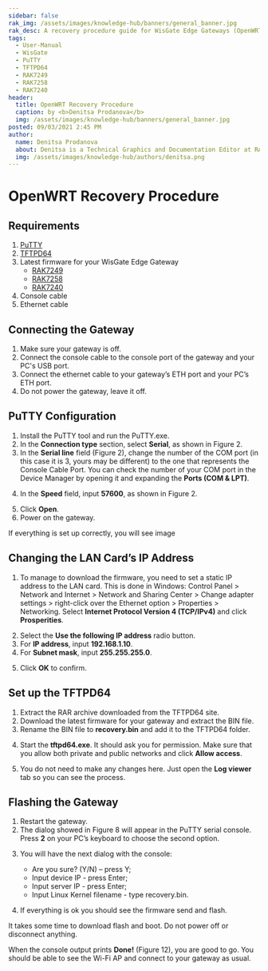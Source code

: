 ```yaml
---
sidebar: false
rak_img: /assets/images/knowledge-hub/banners/general_banner.jpg
rak_desc: A recovery procedure guide for WisGate Edge Gateways (OpenWRT).
tags:
  - User-Manual
  - WisGate
  - PuTTY
  - TFTPD64
  - RAK7249
  - RAK7258
  - RAK7240
header:
  title: OpenWRT Recovery Procedure
  caption: by <b>Denitsa Prodanova</b>
  img: /assets/images/knowledge-hub/banners/general_banner.jpg
posted: 09/03/2021 2:45 PM
author:
  name: Denitsa Prodanova
  about: Denitsa is a Technical Graphics and Documentation Editor at RAKwireless. She is passionate about the arts and believes technology and art go hand in hand.
  img: /assets/images/knowledge-hub/authors/denitsa.png
---
```



# OpenWRT Recovery Procedure

## Requirements

1. [PuTTY](https://the.earth.li/~sgtatham/putty/latest/w64/putty-64bit-0.74-installer.msi)
2. [TFTPD64](http://tftpd32.jounin.net/tftpd32.html)
3. Latest firmware for your WisGate Edge Gateway
    - [RAK7249](https://downloads.rakwireless.com/LoRa/DIY-Gateway-RAK7249/Firmware/RAK7249_Latest_Firmware.zip)
    - [RAK7258](https://downloads.rakwireless.com/LoRa/Indoor-Gateway-RAK7258/Firmware/RAK7258_Latest_Firmware.zip)
    - [RAK7240](https://downloads.rakwireless.com/LoRa/RAK7240/Firmware/RAK7240_Latest_Firmware.zip)
4. Console cable
5. Ethernet cable

## Connecting the Gateway

1. Make sure your gateway is off.
2. Connect the console cable to the console port of the gateway and your PC's USB port.
3. Connect the ethernet cable to your gateway’s ETH port and your PC’s ETH port.
4. Do not power the gateway, leave it off.

## PuTTY Configuration

1. Install the PuTTY tool and run the PuTTY.exe.
2. In the **Connection type** section, select **Serial**, as shown in Figure 2.
3. In the **Serial line** field (Figure 2), change the number of the COM port (in this case it is 3, yours may be different) to the one that represents the Console Cable Port. You can check the number of your COM port in the Device Manager by opening it and expanding the **Ports (COM & LPT)**.

<rk-img
  src="/assets/images/knowledge-hub/tutorials/openwrt-recovery-procedure/1.png"
  width="80%"
  caption="Device Manager"
/>

4. In the **Speed** field, input **57600**, as shown in Figure 2.

<rk-img
  src="/assets/images/knowledge-hub/tutorials/openwrt-recovery-procedure/2.png"
  width="70%"
  caption="PuTTY Configuration"
/>

5. Click **Open**.
6. Power on the gateway.

If everything is set up correctly, you will see image

<rk-img
  src="/assets/images/knowledge-hub/tutorials/openwrt-recovery-procedure/3.png"
  width="80%"
  caption="Debug output in the PuTTY serial console"
/>

## Changing the LAN Card’s IP Address

1. To manage to download the firmware, you need to set a static IP address to the LAN card. This is done in Windows: Control Panel > Network and Internet > Network and Sharing Center > Change adapter settings > right-click over the Ethernet option > Properties > Networking. Select **Internet Protocol Version 4 (TCP/IPv4)** and click **Prosperities**.

<rk-img
  src="/assets/images/knowledge-hub/tutorials/openwrt-recovery-procedure/4.png"
  width="50%"
  caption="Ethernet Properties"
/>

2. Select the **Use the following IP address** radio button.
3. For **IP address**, input **192.168.1.10**.
4. For **Subnet mask**, input **255.255.255.0**.

<rk-img
  src="/assets/images/knowledge-hub/tutorials/openwrt-recovery-procedure/5.png"
  width="50%"
  caption="Internet Protocol Version 4 (TCP/IPv4) Properties"
/>

5. Click **OK** to confirm.

## Set up the TFTPD64

1. Extract the RAR archive downloaded from the TFTPD64 site.
2. Download the latest firmware for your gateway and extract the BIN file.
3. Rename the BIN file to **recovery.bin** and add it to the TFTPD64 folder.

<rk-img
  src="/assets/images/knowledge-hub/tutorials/openwrt-recovery-procedure/6.png"
  width="60%"
  caption="TFTPD64 Folder"
/>

4. Start the **tftpd64.exe**. It should ask you for permission. Make sure that you allow both private and public networks and click **Allow access**.

<rk-img
  src="/assets/images/knowledge-hub/tutorials/openwrt-recovery-procedure/7.png"
  width="80%"
  caption="Windows Security Alert"
/>

5. You do not need to make any changes here. Just open the **Log viewer** tab so you can see the process.

<rk-img
  src="/assets/images/knowledge-hub/tutorials/openwrt-recovery-procedure/8.png"
  width="50%"
  caption="TFTPD64"
/>

## Flashing the Gateway

1. Restart the gateway.
2. The dialog showed in Figure 8 will appear in the PuTTY serial console. Press **2** on your PC’s keyboard to choose the second option.

<rk-img
  src="/assets/images/knowledge-hub/tutorials/openwrt-recovery-procedure/9.png"
  width="80%"
  caption="Operation list"
/>

3. You will have the next dialog with the console:

      - Are you sure? (Y/N) – press Y;
      - Input device IP - press Enter;
      - Input server IP - press Enter;
      - Input Linux Kernel filename - type recovery.bin.

<rk-img
  src="/assets/images/knowledge-hub/tutorials/openwrt-recovery-procedure/10.png"
  width="80%"
  caption="PuTTY serial console input"
/>

4. If everything is ok you should see the firmware send and flash.

<rk-img
  src="/assets/images/knowledge-hub/tutorials/openwrt-recovery-procedure/11.png"
  width="100%"
  caption="Firmware is flashing"
/>

It takes some time to download flash and boot. Do not power off or disconnect anything.

When the console output prints **Done!** (Figure 12), you are good to go. You should be able to see the Wi-Fi AP and connect to your gateway as usual.

<rk-img
  src="/assets/images/knowledge-hub/tutorials/openwrt-recovery-procedure/12.png"
  width="75%"
  caption="Recovery procedure is done"
/>

<rk-author />